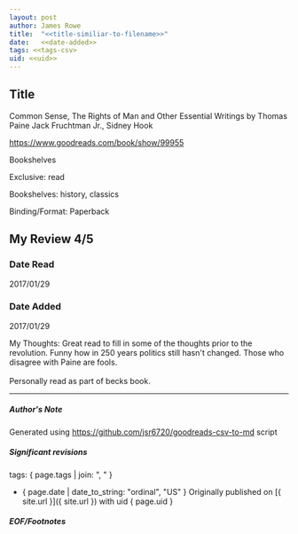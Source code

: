 ```yaml
---
layout: post
author: James Rowe
title:  "<<title-similiar-to-filename>>"
date:   <<date-added>>
tags: <<tags-csv>
uid: <<uid>>
---
```


<!-- highly dependent on how you personally use jekyll templates, and how you want this to show up -->

## Title

Common Sense, The Rights of Man and Other Essential Writings by Thomas Paine
Jack Fruchtman Jr., Sidney Hook 

https://www.goodreads.com/book/show/99955

Bookshelves

Exclusive: read

Bookshelves: history, classics

Binding/Format: Paperback

## My Review 4/5

### Date Read
2017/01/29

### Date Added
2017/01/29

My Thoughts: Great read to fill in some of the thoughts prior to the revolution. Funny how in 250 years politics still hasn't changed. Those who disagree with Paine are fools. <br/><br/>Personally read as part of becks book. 

---

##### Author's Note

Generated using https://github.com/jsr6720/goodreads-csv-to-md script

##### Significant revisions

tags: { page.tags | join: ", " } <!-- todo move this somewhere -->

- { page.date | date_to_string: "ordinal", "US" } Originally published on [{ site.url }]({ site.url }) with uid { page.uid }

##### EOF/Footnotes

